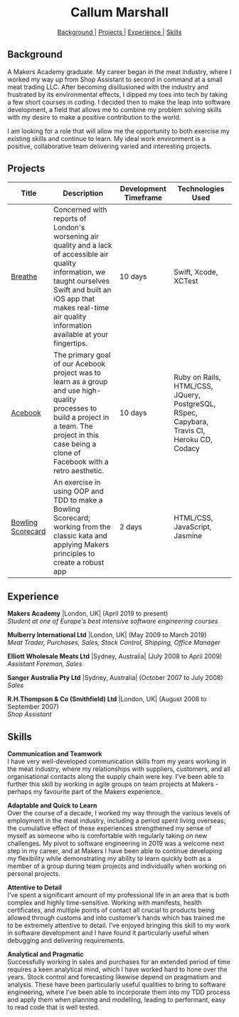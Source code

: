 <h1 align="center">Callum Marshall</h1>
<div align="center">

[Background ](#background) |
[Projects ](#projects) |
[Experience ](#experience) |
[Skills ](#skills)

</div>

## Background

A Makers Academy graduate. My career began in the meat industry, where I worked my way up from Shop Assistant to second in command at a small meat trading LLC. After becoming disillusioned with the industry and frustrated by its environmental effects, I dipped my toes into tech by taking a few short courses in coding. I decided then to make the leap into software development, a field that allows me to combine my problem solving skills with my desire to make a positive contribution to the world.

I am looking for a role that will allow me the opportunity to both exercise my existing skills and continue to learn. My ideal work environment is a positive, collaborative team delivering varied and interesting projects.  

## Projects

| Title | Description | Development Timeframe | Technologies Used |
|--|--|--|--|
| [Breathe](https://github.com/callum-marshall/Breathe) | Concerned with reports of London's worsening air quality and a lack of accessible air quality information, we taught ourselves Swift and built an iOS app that makes real-time air quality information available at your fingertips. | 10 days | Swift, Xcode, XCTest |
| [Acebook](https://github.com/callum-marshall/acebook-FiveGuys) | The primary goal of our Acebook project was to learn as a group and use high-quality processes to build a project in a team. The project in this case being a clone of Facebook with a retro aesthetic. | 10 days | Ruby on Rails, HTML/CSS, JQuery, PostgreSQL, RSpec, Capybara, Travis CI, Heroku CD, Codacy |
| [Bowling Scorecard](https://github.com/callum-marshall/bowling-challenge) | An exercise in using OOP and TDD to make a Bowling Scorecard; working from the classic kata and applying Makers principles to create a robust app | 2 days |HTML/CSS, JavaScript, Jasmine |

## Experience

**Makers Academy** |London, UK| (April 2019 to present)    
*Student at one of Europe's best intensive software engineering courses*

**Mulberry International Ltd** |London, UK| (May 2009 to March 2019)    
*Meat Trader, Purchases, Sales, Stock Control, Shipping, Office Manager*

**Elliott Wholesale Meats Ltd** |Sydney, Australia| (July 2008 to April 2009)   
*Assistant Foreman, Sales*  

**Sanger Australia Pty Ltd** |Sydney, Australia| (October 2007 to July 2008)   
*Sales*  

**R.H.Thompson & Co (Smithfield) Ltd** |London, UK| (August 2006 to September 2007)   
*Shop Assistant*  

## Skills

**Communication and Teamwork**   
I have very well-developed communication skills from my years working in the meat industry, where my relationships with suppliers, customers, and all organisational contacts along the supply chain were key. I’ve been able to further this skill by working in agile groups on team projects at Makers - perhaps my favourite part of the Makers experience.  

**Adaptable and Quick to Learn**   
Over the course of a decade, I worked my way through the various levels of employment in the meat industry, including a period spent living overseas; the cumulative effect of these experiences strengthened my sense of myself as someone who is comfortable with regularly taking on new challenges. My pivot to software engineering in 2019 was a welcome next step in my career, and at Makers I have been able to continue developing my flexibility while demonstrating my ability to learn quickly both as a member of a group during team projects and individually when working on personal projects.  

**Attentive to Detail**   
I’ve spent a significant amount of my professional life in an area that is both complex and highly time-sensitive. Working with manifests, health certificates, and multiple points of contact all crucial to products being allowed through customs and into customer’s hands which has trained me to be extremely attentive to detail. I’ve enjoyed bringing this skill to my work in software development and I have found it particularly useful when debugging and delivering requirements.  

**Analytical and Pragmatic**   
Successfully working in sales and purchases for an extended period of time requires a keen analytical mind, which I have worked hard to hone over the years. Stock control and forecasting likewise depend on pragmatism and analysis. These have been particularly useful qualities to bring to software engineering, where I’ve been able to incorporate them into my TDD process and apply them when planning and modelling, leading to performant, easy to read code that is well tested.  
